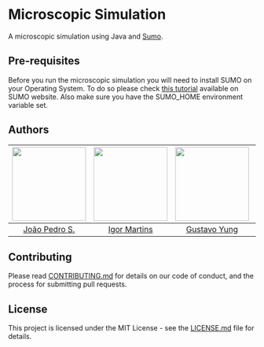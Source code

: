 # Microscopic Simulation

A microscopic simulation using Java and [Sumo](https://sumo.dlr.de/index.html).

## Pre-requisites

Before you run the microscopic simulation you will need to install SUMO on your Operating System. To do so please check [this tutorial](https://sumo.dlr.de/wiki/Installing) available on SUMO website. Also make sure you have the SUMO_HOME environment variable set. 

## Authors

| [<img src="https://avatars2.githubusercontent.com/u/26466516?v=3&s=150" width="150px;"/>](https://github.com/jpedroschmitz)                | [<img src="https://avatars2.githubusercontent.com/u/26192681?v=3&s=150" width="150px;"/>](https://github.com/ipdmartins) | [<img src="https://avatars2.githubusercontent.com/u/31144620?v=3&s=150" width="150px;"/>](https://github.com/GustavoJung) | [<img src="https://avatars2.githubusercontent.com/u/31224982?v=3&s=150" width="150px;"/>](https://github.com/BrunoRech) | [<img src="https://avatars1.githubusercontent.com/u/15075601?s=150&v=4" width="150px;"/>](https://github.com/JefiPNZ)
|:---------------------:|:-------------------:|:-------------------:|:-------------------:|:-------------------:|
|  [João Pedro S.](https://github.com/jpedroschmitz/)   |     [Igor Martins](https://github.com/ipdmartins)    |    [Gustavo Yung](https://github.com/GustavoJung) | [Bruno Rech](https://github.com/BrunoRech) | [Jeferson Penz](https://github.com/JefiPNZ)

## Contributing

Please read [CONTRIBUTING.md](CONTRIBUTING.md) for details on our code of conduct, and the process for submitting pull requests.

## License

This project is licensed under the MIT License - see the [LICENSE.md](LICENSE.md) file for details.
